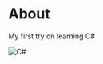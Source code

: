 # About


My first try on learning C#

![C#](https://img.shields.io/badge/c%23-%23239120.svg?style=for-the-badge&logo=csharp&logoColor=white)
